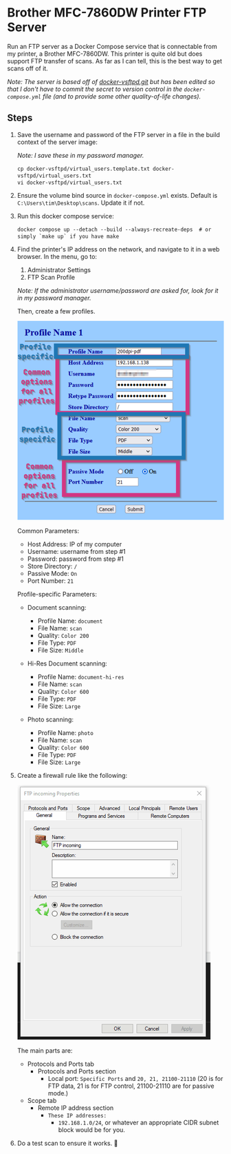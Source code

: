 # Brother MFC-7860DW Printer FTP Server

Run an FTP server as a Docker Compose service that is connectable from my printer, a Brother
MFC-7860DW. This printer is quite old but does support FTP transfer of scans. As far as I can tell,
this is the best way to get scans off of it.

*Note: The server is based off of
[docker-vsftpd.git](https://github.com/markhobson/docker-vsftpd.git)
but has been edited so that I don't have to commit the secret to version control in the
`docker-compose.yml` file (and to provide some other quality-of-life changes).*

## Steps

1. Save the username and password of the FTP server in a file in the build context of the server
   image:

   *Note: I save these in my password manager.*

   ```shell
   cp docker-vsftpd/virtual_users.template.txt docker-vsftpd/virtual_users.txt
   vi docker-vsftpd/virtual_users.txt
   ```

2. Ensure the volume bind source in `docker-compose.yml` exists. Default is
   `C:\Users\tim\Desktop\scans`. Update it if not.

3. Run this docker compose service:

   ```shell
   docker compose up --detach --build --always-recreate-deps  # or simply `make up` if you have make
   ```

4. Find the printer's IP address on the network, and navigate to it in a web browser. In the menu,
   go to:

   1. Administrator Settings
   2. FTP Scan Profile

   *Note: If the administrator username/password are asked for, look for it in my password manager.*

   Then, create a few profiles.

   ![profile](docs/profile.png)

   Common Parameters:

   - Host Address: IP of my computer
   - Username: username from step #1
   - Password: password from step #1
   - Store Directory: `/`
   - Passive Mode: `On`
   - Port Number: `21`

   Profile-specific Parameters:

   - Document scanning:
     - Profile Name: `document`
     - File Name: `scan`
     - Quality: `Color 200`
     - File Type: `PDF`
     - File Size: `Middle`

   - Hi-Res Document scanning:
     - Profile Name: `document-hi-res`
     - File Name: `scan`
     - Quality: `Color 600`
     - File Type: `PDF`
     - File Size: `Large`

   - Photo scanning:
     - Profile Name: `photo`
     - File Name: `scan`
     - Quality: `Color 600`
     - File Type: `PDF`
     - File Size: `Large`

5. Create a firewall rule like the following:

   ![firewall rule](docs/firewall-rule.gif)

   The main parts are:

   - Protocols and Ports tab
      - Protocols and Ports section
         - Local port: `Specific Ports` and `20, 21, 21100-21110`
           (20 is for FTP data, 21 is for FTP control, 21100-21110 are for passive mode.)
   - Scope tab
      - Remote IP address section
         - `These IP addresses:`
            - `192.168.1.0/24`, or whatever an appropriate CIDR subnet block would be for you.

6. Do a test scan to ensure it works. 🤞
